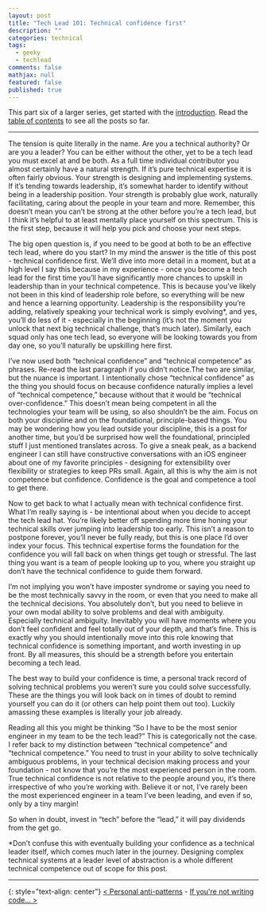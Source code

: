 ```yaml
---
layout: post
title: "Tech Lead 101: Technical confidence first"
description: ""
categories: technical
tags:
  - geeky
  - techlead
comments: false
mathjax: null
featured: false
published: true
---
```


This part six of a larger series, get started with the [introduction]({{site.url}}/technical/tech-lead-101-intro). Read the [table of contents]({{site.url}}/technical/tech-lead-101) to see all the posts so far.

----

The tension is quite literally in the name. Are you a technical authority? Or are you a leader? You can be either without the other, yet to be a tech lead you must excel at and be both. As a full time individual contributor you almost certainly have a natural strength. If it’s pure technical expertise it is often fairly obvious. Your strength is designing and implementing systems. If it’s tending towards leadership, it’s somewhat harder to identify without being in a leadership position. Your strength is probably glue work, naturally facilitating, caring about the people in your team and more. Remember, this doesn’t mean you can’t be strong at the other before you’re a tech lead, but I think it’s helpful to at least mentally place yourself on this spectrum. This is the first step, because it will help you pick and choose your next steps.

The big open question is, if you need to be good at both to be an effective tech lead, where do you start? In my mind the answer is the title of this post - technical confidence first. We’ll dive into more detail in a moment, but at a high level I say this because in my experience - once you become a tech lead for the first time you’ll have significantly more chances to upskill in leadership than in your technical competence. This is because you’ve likely not been in this kind of leadership role before, so everything will be new and hence a learning opportunity. Leadership is the responsibility you’re adding, relatively speaking your technical work is simply evolving\*, and yes, you’ll do less of it - especially in the beginning (it’s not the moment you unlock that next big technical challenge, that’s much later). Similarly, each squad only has one tech lead, so everyone will be looking towards you from day one, so you’ll naturally be upskilling here first.

I’ve now used both “technical confidence” and “technical competence” as phrases. Re-read the last paragraph if you didn’t notice.The two are similar, but the nuance is important. I intentionally chose “technical confidence” as the thing you should focus on because confidence naturally implies a level of “technical competence,” because without that it would be “technical over-confidence.” This doesn’t mean being competent in all the technologies your team will be using, so also shouldn’t be the aim. Focus on both your discipline and on the foundational, principle-based things. You may be wondering how you lead outside your discipline, this is a post for another time, but you’d be surprised how well the foundational, principled stuff I just mentioned translates across. To give a sneak peak, as a backend engineer I can still have constructive conversations with an iOS engineer about one of my favorite principles - designing for extensibility over flexibility or strategies to keep PRs small. Again, all this is why the aim is not competence but confidence. Confidence is the goal and competence a tool to get there.

Now to get back to what I actually mean with technical confidence first.  What I’m really saying is - be intentional about when you decide to accept the tech lead hat. You’re likely better off spending more time honing your technical skills over jumping into leadership too early. This isn’t a reason to postpone forever, you’ll never be fully ready, but this is one place I’d over index your focus. This technical expertise forms the foundation for the confidence you will fall back on when things get tough or stressful. The last thing you want is a team of people looking up to you, where you straight up don’t have the technical confidence to guide them forward.

I’m not implying you won’t have imposter syndrome or saying you need to be the most technically savvy in the room, or even that you need to make all the technical decisions. You absolutely don’t, but you need to believe in your own modal ability to solve problems and deal with ambiguity. Especially technical ambiguity. Inevitably you will have moments where you don’t feel confident and feel totally out of your depth, and that’s fine. This is exactly why you should intentionally move into this role knowing that technical confidence is something important, and worth investing in up front. By all measures, this should be a strength before you entertain becoming a tech lead.

The best way to build your confidence is time, a personal track record of solving technical problems you weren’t sure you could solve successfully. These are the things you will look back on in times of doubt to remind yourself you can do it (or others can help point them out too). Luckily amassing these examples is literally your job already.

Reading all this you might be thinking “So I have to be the most senior engineer in my team to be the tech lead?” This is categorically not the case. I refer back to my distinction between “technical competence” and “technical competence.” You need to trust in your ability to solve technically ambiguous problems, in your technical decision making process and your foundation - not know that you’re the most experienced person in the room. True technical confidence is not relative to the people around you, it’s there irrespective of who you’re working with. Believe it or not, I’ve rarely been the most experienced engineer in a team I’ve been leading, and even if so, only by a tiny margin!

So when in doubt, invest in “tech” before the “lead,” it will pay dividends from the get go.

\*Don’t confuse this with eventually building your confidence as a technical leader itself, which comes much later in the journey. Designing complex technical systems at a leader level of abstraction is a whole different technical competence out of scope for this post.

----

{: style="text-align: center"}
[< Personal anti-patterns]({{site.url}}/technical/tech-lead-101-personal-anti-patterns)   -   [If you're not writing code... >]({{site.url}}/technical/tech-lead-101-if-not-writing-code)
